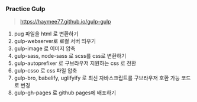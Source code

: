 ### Practice Gulp

> https://haymee77.github.io/gulp-gulp

1. pug 파일을 html 로 변환하기
2. gulp-webserver로 로컬 서버 띄우기
3. gulp-image 로 이미지 압축
4. gulp-sass, node-sass 로 scss를 css로 변환하기
5. gulp-autoprefixer 로 구브라우저 지원하는 css 로 전환
6. gulp-csso 로 css 파일 압축
7. gulp-bro, babelify, uglifyify 로 최신 자바스크립트를 구브라우저 호환 가능 코드로 변경
8. gulp-gh-pages 로 github pages에 배포하기
